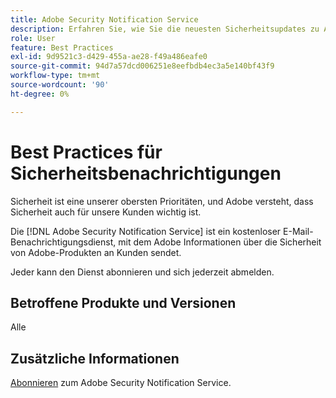 ```yaml
---
title: Adobe Security Notification Service
description: Erfahren Sie, wie Sie die neuesten Sicherheitsupdates zu Adobe-Produkten erhalten.
role: User
feature: Best Practices
exl-id: 9d9521c3-d429-455a-ae28-f49a486eafe0
source-git-commit: 94d7a57dcd006251e8eefbdb4ec3a5e140bf43f9
workflow-type: tm+mt
source-wordcount: '90'
ht-degree: 0%

---
```


# Best Practices für Sicherheitsbenachrichtigungen

Sicherheit ist eine unserer obersten Prioritäten, und Adobe versteht, dass Sicherheit auch für unsere Kunden wichtig ist.

Die [!DNL Adobe Security Notification Service] ist ein kostenloser E-Mail-Benachrichtigungsdienst, mit dem Adobe Informationen über die Sicherheit von Adobe-Produkten an Kunden sendet.

Jeder kann den Dienst abonnieren und sich jederzeit abmelden.

## Betroffene Produkte und Versionen

Alle

## Zusätzliche Informationen

[Abonnieren](https://www.adobe.com/subscription/adbeSecurityNotifications.html) zum Adobe Security Notification Service.
